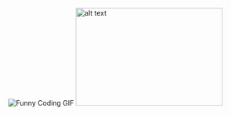 ![Funny Coding GIF](https://img-9gag-fun.9cache.com/photo/an96Yg5_700bwp.webp)
<img src="https://img-9gag-fun.9cache.com/photo/an96Yg5_700bwp.webp" alt="alt text" width="300" height="200">
